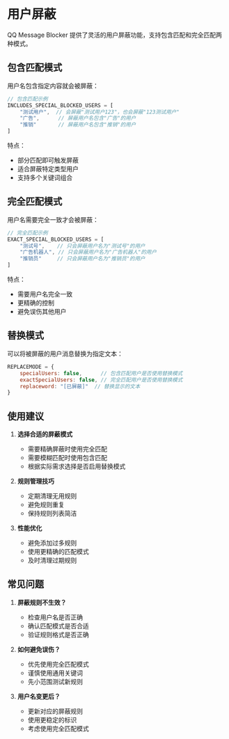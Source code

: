 # 用户屏蔽

QQ Message Blocker 提供了灵活的用户屏蔽功能，支持包含匹配和完全匹配两种模式。

## 包含匹配模式

用户名包含指定内容就会被屏蔽：

```javascript
// 包含匹配示例
INCLUDES_SPECIAL_BLOCKED_USERS = [
    "测试用户",  // 会屏蔽"测试用户123"，也会屏蔽"123测试用户"
    "广告",      // 屏蔽用户名包含"广告"的用户
    "推销"       // 屏蔽用户名包含"推销"的用户
]
```

特点：
- 部分匹配即可触发屏蔽
- 适合屏蔽特定类型用户
- 支持多个关键词组合

## 完全匹配模式

用户名需要完全一致才会被屏蔽：

```javascript
// 完全匹配示例
EXACT_SPECIAL_BLOCKED_USERS = [
    "测试号",    // 只会屏蔽用户名为"测试号"的用户
    "广告机器人", // 只会屏蔽用户名为"广告机器人"的用户
    "推销员"     // 只会屏蔽用户名为"推销员"的用户
]
```

特点：
- 需要用户名完全一致
- 更精确的控制
- 避免误伤其他用户

## 替换模式

可以将被屏蔽的用户消息替换为指定文本：

```javascript
REPLACEMODE = {
    specialUsers: false,      // 包含匹配用户是否使用替换模式
    exactSpecialUsers: false, // 完全匹配用户是否使用替换模式
    replaceword: "[已屏蔽]"  // 替换显示的文本
}
```

## 使用建议

1. **选择合适的屏蔽模式**
   - 需要精确屏蔽时使用完全匹配
   - 需要模糊匹配时使用包含匹配
   - 根据实际需求选择是否启用替换模式

2. **规则管理技巧**
   - 定期清理无用规则
   - 避免规则重复
   - 保持规则列表简洁

3. **性能优化**
   - 避免添加过多规则
   - 使用更精确的匹配模式
   - 及时清理过期规则

## 常见问题

1. **屏蔽规则不生效？**
   - 检查用户名是否正确
   - 确认匹配模式是否合适
   - 验证规则格式是否正确

2. **如何避免误伤？**
   - 优先使用完全匹配模式
   - 谨慎使用通用关键词
   - 先小范围测试新规则

3. **用户名变更后？**
   - 更新对应的屏蔽规则
   - 使用更稳定的标识
   - 考虑使用完全匹配模式
